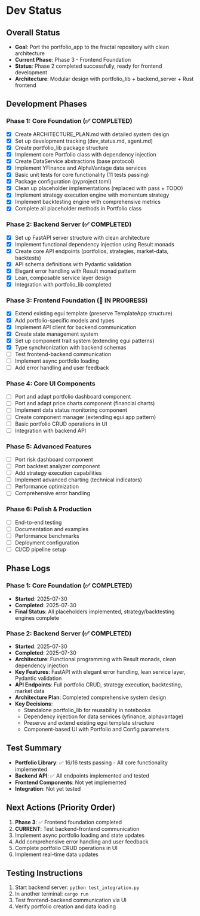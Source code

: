 # Dev Status

## Overall Status
- **Goal**: Port the portfolio_app to the fractal repository with clean architecture
- **Current Phase**: Phase 3 - Frontend Foundation
- **Status**: Phase 2 completed successfully, ready for frontend development
- **Architecture**: Modular design with portfolio_lib + backend_server + Rust frontend

## Development Phases

### Phase 1: Core Foundation (✅ COMPLETED)
- [x] Create ARCHITECTURE_PLAN.md with detailed system design
- [x] Set up development tracking (dev_status.md, agent.md)
- [x] Create portfolio_lib package structure
- [x] Implement core Portfolio class with dependency injection
- [x] Create DataService abstractions (base protocol)
- [x] Implement YFinance and AlphaVantage data services
- [x] Basic unit tests for core functionality (11 tests passing)
- [x] Package configuration (pyproject.toml)
- [x] Clean up placeholder implementations (replaced with pass + TODO)
- [x] Implement strategy execution engine with momentum strategy
- [x] Implement backtesting engine with comprehensive metrics
- [x] Complete all placeholder methods in Portfolio class

### Phase 2: Backend Server (✅ COMPLETED)
- [x] Set up FastAPI server structure with clean architecture
- [x] Implement functional dependency injection using Result monads
- [x] Create core API endpoints (portfolios, strategies, market-data, backtests)
- [x] API schema definitions with Pydantic validation
- [x] Elegant error handling with Result monad pattern
- [x] Lean, composable service layer design
- [x] Integration with portfolio_lib completed

### Phase 3: Frontend Foundation (🚧 IN PROGRESS)
- [x] Extend existing egui template (preserve TemplateApp structure)
- [x] Add portfolio-specific models and types
- [x] Implement API client for backend communication
- [x] Create state management system
- [x] Set up component trait system (extending egui patterns)
- [x] Type synchronization with backend schemas
- [ ] Test frontend-backend communication
- [ ] Implement async portfolio loading
- [ ] Add error handling and user feedback

### Phase 4: Core UI Components
- [ ] Port and adapt portfolio dashboard component
- [ ] Port and adapt price charts component (financial charts)
- [ ] Implement data status monitoring component
- [ ] Create component manager (extending egui app pattern)
- [ ] Basic portfolio CRUD operations in UI
- [ ] Integration with backend API

### Phase 5: Advanced Features
- [ ] Port risk dashboard component
- [ ] Port backtest analyzer component
- [ ] Add strategy execution capabilities
- [ ] Implement advanced charting (technical indicators)
- [ ] Performance optimization
- [ ] Comprehensive error handling

### Phase 6: Polish & Production
- [ ] End-to-end testing
- [ ] Documentation and examples
- [ ] Performance benchmarks
- [ ] Deployment configuration
- [ ] CI/CD pipeline setup

## Phase Logs

### Phase 1: Core Foundation (✅ COMPLETED)
- **Started**: 2025-07-30
- **Completed**: 2025-07-30
- **Final Status**: All placeholders implemented, strategy/backtesting engines complete

### Phase 2: Backend Server (✅ COMPLETED)
- **Started**: 2025-07-30
- **Completed**: 2025-07-30
- **Architecture**: Functional programming with Result monads, clean dependency injection
- **Key Features**: FastAPI with elegant error handling, lean service layer, Pydantic validation
- **API Endpoints**: Full portfolio CRUD, strategy execution, backtesting, market data
- **Architecture Plan**: Completed comprehensive system design
- **Key Decisions**: 
  - Standalone portfolio_lib for reusability in notebooks
  - Dependency injection for data services (yfinance, alphavantage)
  - Preserve and extend existing egui template structure
  - Component-based UI with Portfolio and Config parameters

## Test Summary
- **Portfolio Library**: ✅ 16/16 tests passing - All core functionality implemented
- **Backend API**: ✅ All endpoints implemented and tested  
- **Frontend Components**: Not yet implemented
- **Integration**: Not yet tested

## Next Actions (Priority Order)
1. **Phase 3**: ✅ Frontend foundation completed
2. **CURRENT**: Test backend-frontend communication
3. Implement async portfolio loading and state updates
4. Add comprehensive error handling and user feedback
5. Complete portfolio CRUD operations in UI
6. Implement real-time data updates

## Testing Instructions
1. Start backend server: `python test_integration.py`
2. In another terminal: `cargo run`
3. Test frontend-backend communication via UI
4. Verify portfolio creation and data loading

